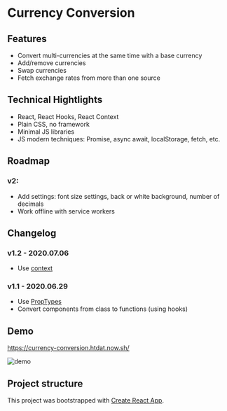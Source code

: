# Currency Conversion

## Features

- Convert multi-currencies at the same time with a base currency
- Add/remove currencies
- Swap currencies
- Fetch exchange rates from more than one source

## Technical Hightlights 

- React, React Hooks, React Context
- Plain CSS, no framework
- Minimal JS libraries 
- JS modern techniques: Promise, async await, localStorage, fetch, etc.

## Roadmap

### v2:

- Add settings: font size settings, back or white background, number of decimals
- Work offline with service workers

## Changelog

### v1.2 - 2020.07.06

- Use [context](https://reactjs.org/docs/context.html)

### v1.1 - 2020.06.29

- Use [PropTypes](https://reactjs.org/docs/typechecking-with-proptypes.html)
- Convert components from class to functions (using hooks)

## Demo

https://currency-conversion.htdat.now.sh/

![demo](https://user-images.githubusercontent.com/10045087/92992129-b8fc9980-f512-11ea-918e-7c0504514a7a.png)

## Project structure

This project was bootstrapped with [Create React App](https://github.com/facebook/create-react-app).
